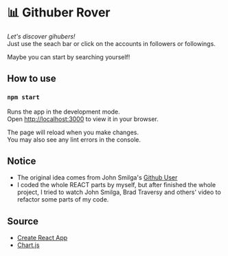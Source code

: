 # 📊 Githuber Rover

*Let's discover gihubers!*\
Just use the seach bar or click on the accounts in followers or followings.

Maybe you can start by searching yourself!

## How to use

### `npm start`

Runs the app in the development mode.\
Open [http://localhost:3000](http://localhost:3000) to view it in your browser.

The page will reload when you make changes.\
You may also see any lint errors in the console.

## Notice
- The original idea comes from John Smilga's [Github User](https://react-search-github-users.netlify.app)
- I coded the whole REACT parts by myself, but after finished the whole project, I tried to watch John Smilga, Brad Traversy and others' video to refactor some parts of my code.

## Source
- [Create React App](https://github.com/facebook/create-react-app)
- [Chart.js](https://www.chartjs.org/)
